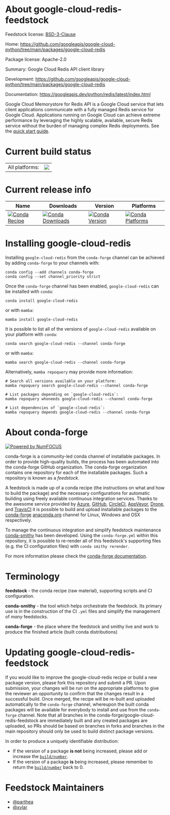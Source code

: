 About google-cloud-redis-feedstock
==================================

Feedstock license: [BSD-3-Clause](https://github.com/conda-forge/google-cloud-redis-feedstock/blob/main/LICENSE.txt)

Home: https://github.com/googleapis/google-cloud-python/tree/main/packages/google-cloud-redis

Package license: Apache-2.0

Summary: Google Cloud Redis API client library

Development: https://github.com/googleapis/google-cloud-python/tree/main/packages/google-cloud-redis

Documentation: https://googleapis.dev/python/redis/latest/index.html

Google Cloud Memorystore for Redis API is a Google Cloud service that lets client applications communicate with a fully managed Redis service for Google Cloud. Applications running on Google Cloud can achieve extreme performance by leveraging the highly scalable, available, secure Redis service without the burden of managing complex Redis deployments.
See the [quick start guide](https://googleapis.dev/python/redis/latest/index.html#quick-start).

Current build status
====================


<table><tr><td>All platforms:</td>
    <td>
      <a href="https://dev.azure.com/conda-forge/feedstock-builds/_build/latest?definitionId=9638&branchName=main">
        <img src="https://dev.azure.com/conda-forge/feedstock-builds/_apis/build/status/google-cloud-redis-feedstock?branchName=main">
      </a>
    </td>
  </tr>
</table>

Current release info
====================

| Name | Downloads | Version | Platforms |
| --- | --- | --- | --- |
| [![Conda Recipe](https://img.shields.io/badge/recipe-google--cloud--redis-green.svg)](https://anaconda.org/conda-forge/google-cloud-redis) | [![Conda Downloads](https://img.shields.io/conda/dn/conda-forge/google-cloud-redis.svg)](https://anaconda.org/conda-forge/google-cloud-redis) | [![Conda Version](https://img.shields.io/conda/vn/conda-forge/google-cloud-redis.svg)](https://anaconda.org/conda-forge/google-cloud-redis) | [![Conda Platforms](https://img.shields.io/conda/pn/conda-forge/google-cloud-redis.svg)](https://anaconda.org/conda-forge/google-cloud-redis) |

Installing google-cloud-redis
=============================

Installing `google-cloud-redis` from the `conda-forge` channel can be achieved by adding `conda-forge` to your channels with:

```
conda config --add channels conda-forge
conda config --set channel_priority strict
```

Once the `conda-forge` channel has been enabled, `google-cloud-redis` can be installed with `conda`:

```
conda install google-cloud-redis
```

or with `mamba`:

```
mamba install google-cloud-redis
```

It is possible to list all of the versions of `google-cloud-redis` available on your platform with `conda`:

```
conda search google-cloud-redis --channel conda-forge
```

or with `mamba`:

```
mamba search google-cloud-redis --channel conda-forge
```

Alternatively, `mamba repoquery` may provide more information:

```
# Search all versions available on your platform:
mamba repoquery search google-cloud-redis --channel conda-forge

# List packages depending on `google-cloud-redis`:
mamba repoquery whoneeds google-cloud-redis --channel conda-forge

# List dependencies of `google-cloud-redis`:
mamba repoquery depends google-cloud-redis --channel conda-forge
```


About conda-forge
=================

[![Powered by
NumFOCUS](https://img.shields.io/badge/powered%20by-NumFOCUS-orange.svg?style=flat&colorA=E1523D&colorB=007D8A)](https://numfocus.org)

conda-forge is a community-led conda channel of installable packages.
In order to provide high-quality builds, the process has been automated into the
conda-forge GitHub organization. The conda-forge organization contains one repository
for each of the installable packages. Such a repository is known as a *feedstock*.

A feedstock is made up of a conda recipe (the instructions on what and how to build
the package) and the necessary configurations for automatic building using freely
available continuous integration services. Thanks to the awesome service provided by
[Azure](https://azure.microsoft.com/en-us/services/devops/), [GitHub](https://github.com/),
[CircleCI](https://circleci.com/), [AppVeyor](https://www.appveyor.com/),
[Drone](https://cloud.drone.io/welcome), and [TravisCI](https://travis-ci.com/)
it is possible to build and upload installable packages to the
[conda-forge](https://anaconda.org/conda-forge) [anaconda.org](https://anaconda.org/)
channel for Linux, Windows and OSX respectively.

To manage the continuous integration and simplify feedstock maintenance
[conda-smithy](https://github.com/conda-forge/conda-smithy) has been developed.
Using the ``conda-forge.yml`` within this repository, it is possible to re-render all of
this feedstock's supporting files (e.g. the CI configuration files) with ``conda smithy rerender``.

For more information please check the [conda-forge documentation](https://conda-forge.org/docs/).

Terminology
===========

**feedstock** - the conda recipe (raw material), supporting scripts and CI configuration.

**conda-smithy** - the tool which helps orchestrate the feedstock.
                   Its primary use is in the construction of the CI ``.yml`` files
                   and simplify the management of *many* feedstocks.

**conda-forge** - the place where the feedstock and smithy live and work to
                  produce the finished article (built conda distributions)


Updating google-cloud-redis-feedstock
=====================================

If you would like to improve the google-cloud-redis recipe or build a new
package version, please fork this repository and submit a PR. Upon submission,
your changes will be run on the appropriate platforms to give the reviewer an
opportunity to confirm that the changes result in a successful build. Once
merged, the recipe will be re-built and uploaded automatically to the
`conda-forge` channel, whereupon the built conda packages will be available for
everybody to install and use from the `conda-forge` channel.
Note that all branches in the conda-forge/google-cloud-redis-feedstock are
immediately built and any created packages are uploaded, so PRs should be based
on branches in forks and branches in the main repository should only be used to
build distinct package versions.

In order to produce a uniquely identifiable distribution:
 * If the version of a package **is not** being increased, please add or increase
   the [``build/number``](https://docs.conda.io/projects/conda-build/en/latest/resources/define-metadata.html#build-number-and-string).
 * If the version of a package **is** being increased, please remember to return
   the [``build/number``](https://docs.conda.io/projects/conda-build/en/latest/resources/define-metadata.html#build-number-and-string)
   back to 0.

Feedstock Maintainers
=====================

* [@parthea](https://github.com/parthea/)
* [@xylar](https://github.com/xylar/)

